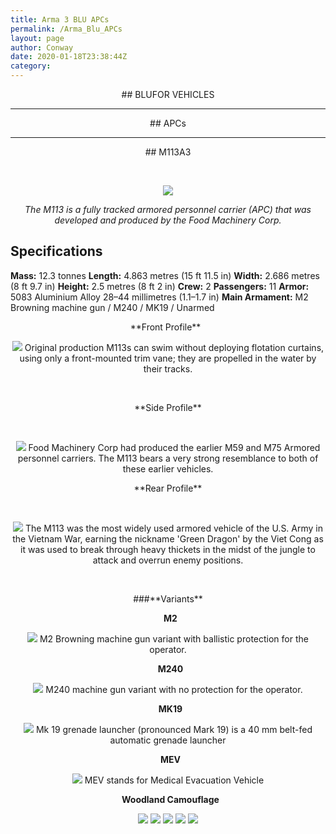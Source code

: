 ```yaml
---
title: Arma 3 BLU APCs
permalink: /Arma_Blu_APCs
layout: page
author: Conway
date: 2020-01-18T23:38:44Z
category: 
---
```

<center>
## BLUFOR VEHICLES
</center>

___

<center>
## APCs
</center>

___

<center>
## M113A3

 

[<img src="https://i.imgur.com/ZaMxfeK.jpg">](https://i.imgur.com/kqkNnwH.jpg)

_The M113 is a fully tracked armored personnel carrier (APC) that was developed and produced by the Food Machinery Corp._
</center>


## Specifications
**Mass:** 12.3 tonnes 
**Length:** 4.863 metres (15 ft 11.5 in)
**Width:** 2.686 metres (8 ft 9.7 in)
**Height:** 2.5 metres (8 ft 2 in)
**Crew:** 2
**Passengers:** 11 
**Armor:** 5083 Aluminium Alloy 28–44 millimetres (1.1–1.7 in)
**Main Armament:** M2 Browning machine gun / M240 / MK19 / Unarmed

<center>
**Front Profile**
 

[<img src="https://i.imgur.com/46AALq8.jpg">](https://i.imgur.com/0Er5WgN.jpg)
Original production M113s can swim without deploying flotation curtains, using only a front-mounted trim vane; they are propelled in the water by their tracks.
</center>

 

<center>
**Side Profile**

 

[<img src="https://i.imgur.com/bDqLqXK.jpg">](https://i.imgur.com/eBkbvTL.jpg)
Food Machinery Corp had produced the earlier M59 and M75 Armored personnel carriers. The M113 bears a very strong resemblance to both of these earlier vehicles.
</center>

<center>
**Rear Profile**

 

[<img src="https://i.imgur.com/t9zjuzY.jpg">](https://i.imgur.com/tlsC5me.jpg)
The M113 was the most widely used armored vehicle of the U.S. Army in the Vietnam War, earning the nickname 'Green Dragon' by the Viet Cong as it was used to break through heavy thickets in the midst of the jungle to attack and overrun enemy positions.
</center>

 

<center>
###**Variants**

 
**M2**

[<img src="https://i.imgur.com/9oX9SfB.jpg">](https://i.imgur.com/f9HxSny.jpg)
M2 Browning machine gun variant with ballistic protection for the operator.

 
**M240**

[<img src="https://i.imgur.com/g9X26b0.jpg">](https://i.imgur.com/2NeHBIC.jpg)
M240 machine gun variant with no protection for the operator.

 
**MK19**

[<img src="https://i.imgur.com/y1QQQ9b.jpg">](https://i.imgur.com/XeknJ89.jpg)
Mk 19 grenade launcher (pronounced Mark 19) is a 40 mm belt-fed automatic grenade launcher

 
**MEV**

[<img src="https://i.imgur.com/0h8emua.jpg">](https://i.imgur.com/afUJQrm.jpg)
MEV stands for Medical Evacuation Vehicle

 
**Woodland Camouflage**

[<img src="https://i.imgur.com/hgoLlRA.jpg">](https://i.imgur.com/hMXDtu5.jpg)
[<img src="https://i.imgur.com/mGEjgjf.jpg">](https://i.imgur.com/PObsmAb.jpg)
[<img src="https://i.imgur.com/rejKZ2f.jpg">](https://i.imgur.com/lrkHem0.jpg)
[<img src="https://i.imgur.com/we3pf6F.jpg">](https://i.imgur.com/O0WDEgc.jpg)
[<img src="https://i.imgur.com/4veE8DX.jpg">](https://i.imgur.com/durinsE.jpg)

</center>